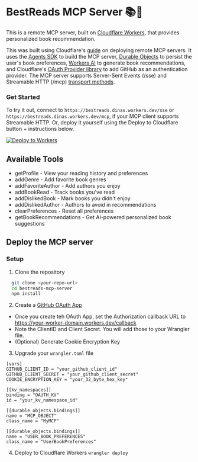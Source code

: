 # BestReads MCP Server 📚🤔

This is a remote MCP server, built on [Cloudflare Workers](https://workers.cloudflare.com/), that provides personalized book recommendation. 

This was built using Cloudflare's [guide](https://developers.cloudflare.com/agents/guides/remote-mcp-server/) on deploying remote MCP servers. It uses the [Agents SDK](https://developers.cloudflare.com/agents/) to build the MCP server, [Durable Objects](https://developers.cloudflare.com/durable-objects/) to persist the user's book preferences, [Workers AI](https://developers.cloudflare.com/workers-ai/) to generate book recommendations, and Cloudflare's [OAuth Provider library](https://github.com/cloudflare/workers-oauth-provider) to add GitHub as an authentication provider. The MCP server supports Server-Sent Events (/sse) and Streamable HTTP (/mcp) [transport methods](https://developers.cloudflare.com/agents/model-context-protocol/transport/). 

### Get Started
To try it out, connect to `https://bestreads.dinas.workers.dev/sse` or `https://bestreads.dinas.workers.dev/mcp`, if your MCP client supports Streamable HTTP. Or, deploy it yourself using the Deploy to Cloudflare button + instructions below. 

[![Deploy to Workers](https://deploy.workers.cloudflare.com/button)](https://deploy.workers.cloudflare.com/?url=https://github.com/dinasaur404/BestReads-MCP-Server)

## Available Tools

- getProfile - View your reading history and preferences
- addGenre - Add favorite book genres
- addFavoriteAuthor - Add authors you enjoy
- addBookRead - Track books you've read
- addDislikedBook - Mark books you didn't enjoy
- addDislikedAuthor - Authors to avoid in recommendations
- clearPreferences - Reset all preferences
- getBookRecommendations - Get AI-powered personalized book suggestions

## Deploy the MCP server

### Setup

1. Clone the repository
 ```bash
   git clone <your-repo-url>
   cd bestreads-mcp-server
   npm install
   ```

2. Create a [GitHub OAuth App](https://docs.github.com/en/apps/oauth-apps/building-oauth-apps/creating-an-oauth-app)

- Once you create teh OAuth App, set the Authorization callback URL to https://your-worker-domain.workers.dev/callback
- Note the ClientID and Client Secret. You will add those to your Wrangler file. 
- (Optional) Generate Cookie Encryption Key

3. Upgrade your `wrangler.toml` file
```
[vars]
GITHUB_CLIENT_ID = "your_github_client_id"
GITHUB_CLIENT_SECRET = "your_github_client_secret"
COOKIE_ENCRYPTION_KEY = "your_32_byte_hex_key"

[[kv_namespaces]]
binding = "OAUTH_KV"
id = "your_kv_namespace_id"

[[durable_objects.bindings]]
name = "MCP_OBJECT"
class_name = "MyMCP"

[[durable_objects.bindings]]
name = "USER_BOOK_PREFERENCES"
class_name = "UserBookPreferences"
```

4. Deploy to Cloudflare Workers
`wrangler deploy`
